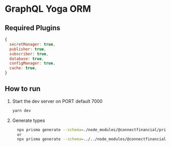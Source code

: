 # GraphQL Yoga ORM

## Required Plugins

```js
{
  secretManager: true,
  publisher: true,
  subscriber: true,
  database: true,
  configManager: true,
  cache: true,
}
```

## How to run

1. Start the dev server on PORT default 7000

   ```bash
   yarn dev
   ```

2. Generate types

   ```bash
     npx prisma generate --schema=./node_modules/@connectfinancial/prisma-database/dist/prisma/schema.prisma
     or
     npx prisma generate --schema=../../node_modules/@connectfinancial/prisma-database/dist/prisma/schema.prisma
   ```
